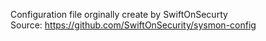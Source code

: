 Configuration file orginally create by SwiftOnSecurty  
Source: https://github.com/SwiftOnSecurity/sysmon-config
